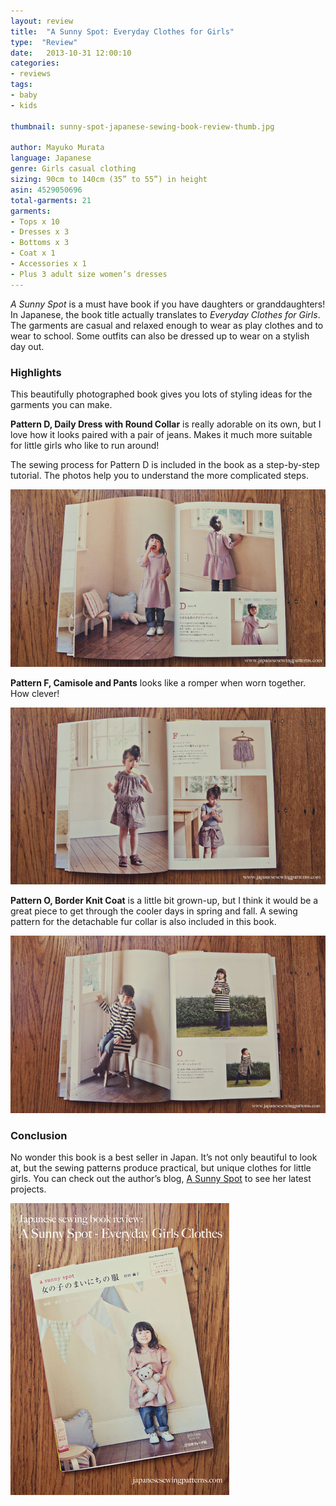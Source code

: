 ```yaml
---
layout: review
title:  "A Sunny Spot: Everyday Clothes for Girls"
type:  "Review"
date:   2013-10-31 12:00:10
categories:
- reviews
tags:
- baby
- kids

thumbnail: sunny-spot-japanese-sewing-book-review-thumb.jpg

author: Mayuko Murata
language: Japanese
genre: Girls casual clothing
sizing: 90cm to 140cm (35” to 55”) in height
asin: 4529050696
total-garments: 21
garments:
- Tops x 10
- Dresses x 3
- Bottoms x 3
- Coat x 1
- Accessories x 1
- Plus 3 adult size women’s dresses
---
```


*A Sunny Spot* is a must have book if you have daughters or granddaughters! In Japanese, the book title actually translates to *Everyday
Clothes for Girls*. The garments are casual and relaxed enough to wear as play clothes and to wear to school. Some
outfits can also be dressed up to wear on a stylish day out.

### Highlights

This beautifully photographed book gives you lots of styling ideas for the garments you can make.

**Pattern D, Daily Dress with Round Collar** is really adorable on its own, but I love how it looks paired with a pair of jeans. Makes it much more suitable for little girls who like to run around!

The sewing process for Pattern D is included in the book as a step-by-step tutorial. The photos help you to understand the more complicated steps.

![Design D - Peter Pan Collar Dress](/img/2013/10/Japanese-sewing-book-reivew-a-sunny-spot-girls-clothes-peter-pan-collar.jpg "Design D - Peter Pan Collar Dress")

**Pattern F, Camisole and Pants** looks like a romper when worn together. How clever!

![Design F - Romper](/img/2013/10/Japanese-sewing-book-reivew-a-sunny-spot-girls-clothes-romper.jpg "Design F - Romper")

**Pattern O, Border Knit Coat** is a little bit grown-up, but I think it would be a great piece to get through the cooler days in spring and fall. A sewing pattern for the detachable fur collar is also included in this book.

![Design O - Coat](/img/2013/10/Japanese-sewing-book-reivew-a-sunny-spot-girls-clothes-coat.jpg "Design O - Coat")

### Conclusion

No wonder this book is a best seller in Japan. It’s not only beautiful to look at, but the sewing patterns produce practical, but unique clothes for little girls. You can check out the author’s blog, [A Sunny Spot](http://blog.a-sunny-spot.com/) to see her latest projects.

![A Sunny Spot Japanese sewing pattern](/img/2013/10/Japanese-sewing-book-reivew-a-sunny-spot-girls-clothes-Pinterest.jpg "A Sunny Spot Japanese sewing pattern")